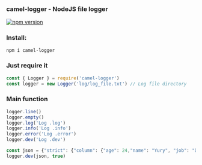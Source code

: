### camel-logger - NodeJS file logger
[![npm version](https://badge.fury.io/js/camel-logger.svg)](https://badge.fury.io/js/camel-logger)
### Install:
```bash
npm i camel-logger
```

### Just require it

```javascript
const { Logger } = require('camel-logger')
const logger = new Logger('log/log_file.txt') // Log file directory
```

### Main function
```javascript
logger.line()
logger.empty()
logger.log('Log .log')
logger.info('Log .info')
logger.error('Log .error')
logger.dev('Log .dev')

const json = {"strict": {"column": {"age": 24,"name": "Yury", "job": "Developer"}}}// logger.dev
logger.dev(json, true)
```